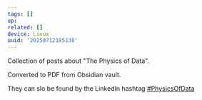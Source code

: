 ```yaml
---
tags: []
up: 
related: []
device: Linux
uuid: '20250712185130'
---
```



Collection of posts about "The Physics of Data".

Converted to PDF from Obsidian vault.


They can slo be found by the LinkedIn hashtag [#PhysicsOfData](https://www.linkedin.com/search/results/all/?keywords=%23physicsofdata&origin=HASH_TAG_FROM_FEED&sid=nts)






